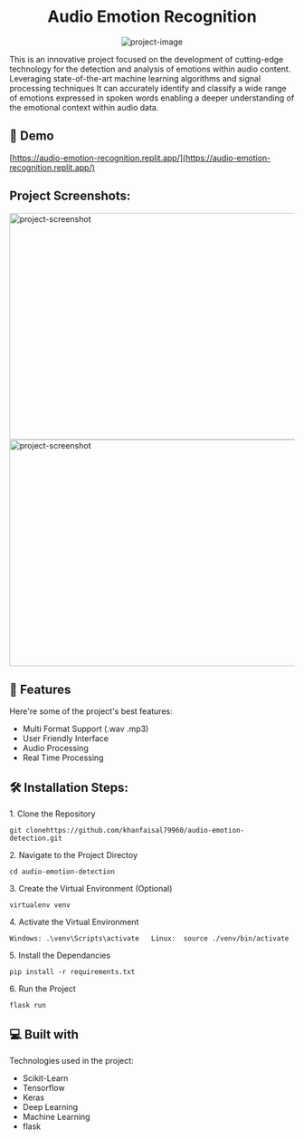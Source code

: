 <h1 align="center" id="title">Audio Emotion Recognition</h1>

<p align="center"><img src="https://socialify.git.ci/khanfaisal79960/audio-emotion-detection/image?description=1&amp;descriptionEditable=Analyse%20the%20Sentiments%20in%20Audio&amp;font=Bitter&amp;language=1&amp;name=1&amp;owner=1&amp;pattern=Circuit%20Board&amp;theme=Light" alt="project-image"></p>

<p id="description">This is an innovative project focused on the development of cutting-edge technology for the detection and analysis of emotions within audio content. Leveraging state-of-the-art machine learning algorithms and signal processing techniques It can accurately identify and classify a wide range of emotions expressed in spoken words enabling a deeper understanding of the emotional context within audio data.</p>

<h2>🚀 Demo</h2>

[https://audio-emotion-recognition.replit.app/](https://audio-emotion-recognition.replit.app/)

<h2>Project Screenshots:</h2>

<img src="https://i.ibb.co/dJhDGCH/Screenshot-2024-03-11-110737.png" alt="project-screenshot" width="640" height="400/">

<img src="https://i.ibb.co/hy2pHTQ/Screenshot-2024-03-11-110753.png" alt="project-screenshot" width="640" height="400/">

  
  
<h2>🧐 Features</h2>

Here're some of the project's best features:

*   Multi Format Support (.wav .mp3)
*   User Friendly Interface
*   Audio Processing
*   Real Time Processing

<h2>🛠️ Installation Steps:</h2>

<p>1. Clone the Repository</p>

```
git clonehttps://github.com/khanfaisal79960/audio-emotion-detection.git
```

<p>2. Navigate to the Project Directoy</p>

```
cd audio-emotion-detection
```

<p>3. Create the Virtual Environment (Optional)</p>

```
virtualenv venv
```

<p>4. Activate the Virtual Environment</p>

```
Windows: .\venv\Scripts\activate   Linux:  source ./venv/bin/activate
```

<p>5. Install the Dependancies</p>

```
pip install -r requirements.txt
```

<p>6. Run the Project</p>

```
flask run
```

  
  
<h2>💻 Built with</h2>

Technologies used in the project:

*   Scikit-Learn
*   Tensorflow
*   Keras
*   Deep Learning
*   Machine Learning
*   flask
